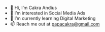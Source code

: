 - 👋 Hi, I’m Cakra Andius
- 👀 I’m interested in Social Media Ads
- 🌱 I’m currently learning Digital Marketing
- 📫 Reach me out at papacakra@gmail.com

<!---
CakraAndius87/CakraAndius87 is a ✨ special ✨ repository because its `README.md` (this file) appears on your GitHub profile.
You can click the Preview link to take a look at your changes.
--->
